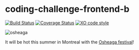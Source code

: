 # coding-challenge-frontend-b
[![Build Status](https://travis-ci.org/BuonOmo/coding-challenge-frontend-b.svg?branch=master)](https://travis-ci.org/BuonOmo/coding-challenge-frontend-b)
[![Coverage Status](https://coveralls.io/repos/github/BuonOmo/coding-challenge-frontend-b/badge.svg?branch=master)](https://coveralls.io/github/BuonOmo/coding-challenge-frontend-b?branch=master)
[![XO code style](https://img.shields.io/badge/code_style-XO-5ed9c7.svg)](https://github.com/sindresorhus/xo)

![osheaga](https://cloud.githubusercontent.com/assets/1574577/12971188/13471bd0-d066-11e5-8729-f0ca5375752e.png)

It will be hot this summer in Montreal with the [Osheaga festival](http://www.osheaga.com/)!
